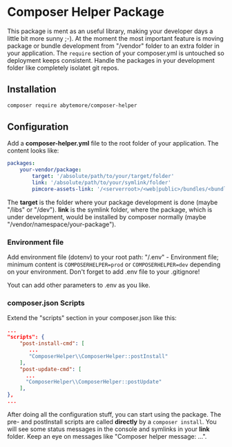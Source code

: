 # Composer Helper Package
This package is ment as an useful library, making your developer days a little bit more sunny ;-).
At the moment the most important feature is moving package or bundle development from "/vendor" folder to an extra folder in your application. The `require` section of your composer.yml is untouched so deployment keeps consistent.
Handle the packages in your development folder like completely isolatet git repos.

## Installation
```bash
composer require abytemore/composer-helper
```

## Configuration
Add a **composer-helper.yml** file to the root folder of your application. The content looks like:
```yaml
packages:
    your-vendor/package:
        target: '/absolute/path/to/your/target/folder'
        link: '/absolute/path/to/your/symlink/folder'
        pimcore-assets-link: '/<serverroot>/<web|public>/bundles/<bundlename>' # This is optional and just for Pimcore!
```
The **target** is the folder where your package development is done (maybe "/libs" or "/dev"). **link** is the symlink folder, where the package, which is under development, would be installed by composer normally (maybe "/vendor/namespace/your-package").

### Environment file
Add environment file (dotenv) to your root path:
"/.env" - Environment file; minimum content is `COMPOSERHELPER=prod` or `COMPOSERHELPER=dev` depending on your environment. Don't forget to add .env file to your .gitignore!

Yout can add other parameters to .env as you like.

### composer.json Scripts
Extend the "scripts" section in your composer.json like this:
```json
...
"scripts": {
    "post-install-cmd": [
       ...
       "ComposerHelper\\ComposerHelper::postInstall"
    ],
    "post-update-cmd": [
      ...
      "ComposerHelper\\ComposerHelper::postUpdate"
    ],
},
...
```

After doing all the configuration stuff, you can start using the package. The pre- and postInstall scripts are called **directly** by a `composer install`. You will see some status messages in the console and symlinks in your **link** folder. Keep an eye on messages like "Composer helper message: ...".
